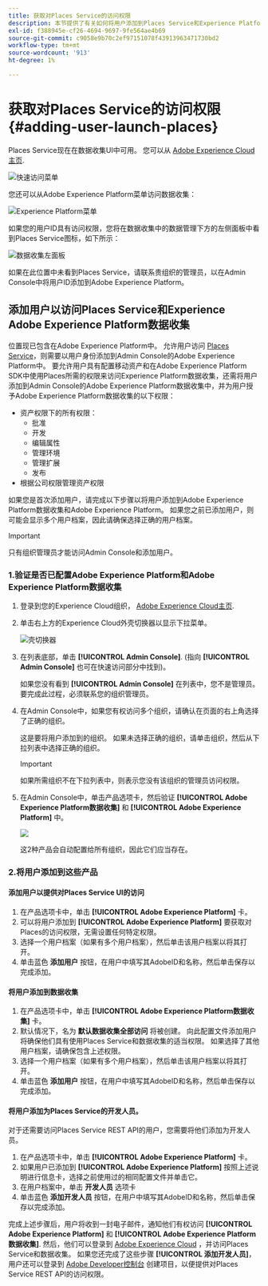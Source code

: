 ```yaml
---
title: 获取对Places Service的访问权限
description: 本节提供了有关如何将用户添加到Places Service和Experience Platform Launch，以便用户能够访问Places Service的信息。
exl-id: f388945e-cf26-4694-9697-9fe564ae4b69
source-git-commit: c9058e9b70c2ef97151078f43913963471730bd2
workflow-type: tm+mt
source-wordcount: '913'
ht-degree: 1%

---
```


# 获取对Places Service的访问权限 {#adding-user-launch-places}

Places Service现在在数据收集UI中可用。 您可以从 [Adobe Experience Cloud主页](https://experience.adobe.com).

![快速访问菜单](/help/assets/quickaccess.png)

您还可以从Adobe Experience Platform菜单访问数据收集：

![Experience Platform菜单](/help/assets/solutionaccessmenu.png)

如果您的用户ID具有访问权限，您将在数据收集中的数据管理下方的左侧面板中看到Places Service图标，如下所示：

![数据收集左面板](/help/assets/places_in_data_collection.png)

如果在此位置中未看到Places Service，请联系贵组织的管理员，以在Admin Console中将用户ID添加到Adobe Experience Platform。

## 添加用户以访问Places Service和Experience Adobe Experience Platform数据收集

位置现已包含在Adobe Experience Platform中。 允许用户访问 [Places Service](https://experience.adobe.com/#/data-collection/places)，则需要以用户身份添加到Admin Console的Adobe Experience Platform中。 要允许用户具有配置移动资产和在Adobe Experience Platform SDK中使用Places所需的权限来访问Experience Platform数据收集，还需将用户添加到Admin Console的Adobe Experience Platform数据收集中，并为用户授予Adobe Experience Platform数据收集的以下权限：

* 资产权限下的所有权限：
   * 批准
   * 开发
   * 编辑属性
   * 管理环境
   * 管理扩展
   * 发布
* 根据公司权限管理资产权限

如果您是首次添加用户，请完成以下步骤以将用户添加到Adobe Experience Platform数据收集和Adobe Experience Platform。 如果您之前已添加用户，则可能会显示多个用户档案，因此请确保选择正确的用户档案。

>[!IMPORTANT]
>
>只有组织管理员才能访问Admin Console和添加用户。

### 1.验证是否已配置Adobe Experience Platform和Adobe Experience Platform数据收集

1. 登录到您的Experience Cloud组织， [Adobe Experience Cloud主页](https://experience.adobe.com).
1. 单击右上方的Experience Cloud外壳切换器以显示下拉菜单。

   ![壳切换器](/help/assets/places_shell_switcher1.png)

1. 在列表底部，单击 **[!UICONTROL Admin Console]**. (指向 **[!UICONTROL Admin Console]** 也可在快速访问部分中找到)。

   如果您没有看到 **[!UICONTROL Admin Console]** 在列表中，您不是管理员。 要完成此过程，必须联系您的组织管理员。

1. 在Admin Console中，如果您有权访问多个组织，请确认在页面的右上角选择了正确的组织。

   这是要将用户添加到的组织。 如果未选择正确的组织，请单击组织，然后从下拉列表中选择正确的组织。

   >[!IMPORTANT]
   >
   >如果所需组织不在下拉列表中，则表示您没有该组织的管理员访问权限。

1. 在Admin Console中，单击产品选项卡，然后验证 **[!UICONTROL Adobe Experience Platform数据收集]** 和 **[!UICONTROL Adobe Experience Platform]** 中。

   ![](/help/assets/places_provisioned1.png)

   这2种产品会自动配置给所有组织，因此它们应当存在。


### 2.将用户添加到这些产品

#### 添加用户以提供对Places Service UI的访问

1. 在产品选项卡中，单击 **[!UICONTROL Adobe Experience Platform]** 卡。
2. 可以将用户添加到 **[!UICONTROL Adobe Experience Platform]** 要获取对Places的访问权限，无需设置任何特定权限。
3. 选择一个用户档案（如果有多个用户档案），然后单击该用户档案以将其打开。
4. 单击蓝色 **添加用户** 按钮，在用户中填写其AdobeID和名称，然后单击保存以完成添加。

#### 将用户添加到数据收集

1. 在产品选项卡中，单击 **[!UICONTROL Adobe Experience Platform数据收集]** 卡。
2. 默认情况下，名为 **默认数据收集全部访问** 将被创建。 向此配置文件添加用户将确保他们具有使用Places Service和数据收集的适当权限。 如果选择了其他用户档案，请确保包含上述权限。
3. 选择一个用户档案（如果有多个用户档案），然后单击该用户档案以将其打开。
4. 单击蓝色 **添加用户** 按钮，在用户中填写其AdobeID和名称，然后单击保存以完成添加。

#### 将用户添加为Places Service的开发人员。

对于还需要访问Places Service REST API的用户，您需要将他们添加为开发人员。
1. 在产品选项卡中，单击 **[!UICONTROL Adobe Experience Platform]** 卡。
2. 如果用户已添加到 **[!UICONTROL Adobe Experience Platform]** 按照上述说明进行信息卡，选择之前使用过的相同配置文件并单击它。
3. 在用户档案中，单击 **开发人员** 选项卡
4. 单击蓝色 **添加开发人员** 按钮，在用户中填写其AdobeID和名称，然后单击保存以完成添加。

完成上述步骤后，用户将收到一封电子邮件，通知他们有权访问 **[!UICONTROL Adobe Experience Platform]** 和 **[!UICONTROL Adobe Experience Platform数据收集]**. 然后，他们可以登录到 [Adobe Experience Cloud](https://experience.adobe.com) ，并访问Places Service和数据收集。 如果您还完成了这些步骤 **[!UICONTROL 添加开发人员]**，用户还可以登录到 [Adobe Developer控制台](https://developer.adobe.com/console/home) 创建项目，以便提供对Places Service REST API的访问权限。
